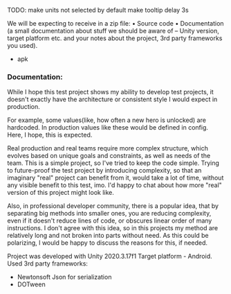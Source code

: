 TODO:
make units not selected by default
make tooltip delay 3s


We will be expecting to receive in a zip file:
• Source code
• Documentation (a small documentation about stuff we should be aware of – Unity version,
target platform etc. and your notes about the project, 3rd party frameworks you used).
- apk

### Documentation:
While I hope this test project shows my ability to develop test projects,
it doesn't exactly have the architecture or consistent style I would expect in production.

For example, some values(like, how often a new hero is unlocked) are hardcoded.
In production values like these would be defined in config. Here, I hope, this is expected.

Real production and real teams require more complex structure, which evolves based on unique goals and constraints,
as well as needs of the team.
This is a simple project, so I've tried to keep the code simple.
Trying to future-proof the test project by introducing complexity, so that an imaginary "real" project can benefit from it,
would take a lot of time, without any visible benefit to this test, imo.
I'd happy to chat about how more "real" version of this project might look like.

Also, in professional developer community, there is a popular idea,
that by separating big methods into smaller ones, you are reducing complexity, even if it doesn't reduce lines of code,
or obscures linear order of many instructions.
I don't agree with this idea, so in this projects my method are relatively long and not broken into parts without need.
As this could be polarizing, I would be happy to discuss the reasons for this, if needed.

Project was developed with Unity 2020.3.17f1
Target platform - Android.
Used 3rd party frameworks:
- Newtonsoft Json for serialization
- DOTween
